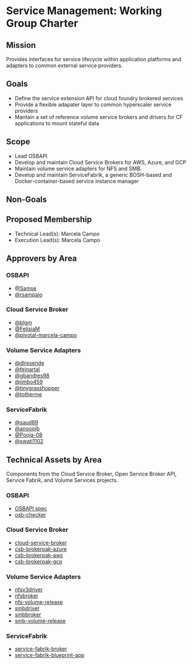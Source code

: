 # Service Management: Working Group Charter

## Mission

Provides interfaces for service lifecycle within application platforms and adapters to common external service providers.

## Goals

- Define the service extension API for cloud foundry brokered services
- Provide a flexible adapater layer to common hyperscaler service providers
- Mantain a set of reference volume service brokers and drivers for CF applications to mount stateful data

## Scope
- Lead OSBAPI
- Develop and maintain Cloud Service Brokers for AWS, Azure, and GCP
- Maintain volume service adapters for NFS and SMB.
- Develop and maintain ServiceFabrik, a generic BOSH-based and Docker-container-based service instance manager

## Non-Goals




## Proposed Membership

- Technical Lead(s): Marcela Campo
- Execution Lead(s): Marcela Campo

## Approvers by Area
### OSBAPI
* [@Samse](https://github.com/Samse)
* [@rsampaio](https://github.com/rsampaio)

### Cloud Service Broker
* [@blgm](https://github.com/blgm)
* [@FelisiaM](https://github.com/FelisiaM)
* [@pivotal-marcela-campo](https://github.com/pivotal-marcela-campo) 


### Volume Service Adapters

* [@dlresende](https://github.com/dlresende)
* [@fejnartal](https://github.com/fejnartal)
* [@gbandres98](https://github.com/gbandres98)
* [@jimbo459](https://github.com/jimbo459)
* [@tinygrasshopper](https://github.com/tinygrasshopper)
* [@totherme](https://github.com/totherme)

### ServiceFabrik

* [@saud89](https://github.com/saud89)
* [@anoopjb](https://github.com/anoopjb)
* [@Pooja-08](https://github.com/Pooja-08) 
* [@swati1102](https://github.com/swati1102)


## Technical Assets by Area

Components from the Cloud Service Broker, Open Service Broker API, Service Fabrik, and Volume Services projects.

### OSBAPI
* [OSBAPI spec](https://github.com/openservicebrokerapi/servicebroker)
* [osb-checker](https://github.com/openservicebrokerapi/osb-checker)

### Cloud Service Broker

* [cloud-service-broker](https://github.com/cloudfoundry-incubator/cloud-service-broker)
* [csb-brokerpak-azure](https://github.com/cloudfoundry-incubator/csb-brokerpak-azure)
* [csb-brokerpak-aws](https://github.com/cloudfoundry-incubator/csb-brokerpak-aws)
* [csb-brokerpak-gcp](https://github.com/cloudfoundry-incubator/csb-brokerpak-gcp)

### Volume Service Adapters

* [nfsv3driver](https://github.com/cloudfoundry/nfsv3driver)
* [nfsbroker](https://github.com/cloudfoundry/nfsbroker)
* [nfs-volume-release](https://github.com/cloudfoundry/nfs-volume-release)
* [smbdriver](https://github.com/cloudfoundry/smbdriver)
* [smbbroker](https://github.com/cloudfoundry/smbbroker)
* [smb-volume-release](https://github.com/cloudfoundry/smb-volume-release)

### ServiceFabrik

* [service-fabrik-broker](https://github.com/cloudfoundry-incubator/service-fabrik-broker)
* [service-fabrik-blueprint-app](https://github.com/cloudfoundry-incubator/service-fabrik-blueprint-app)